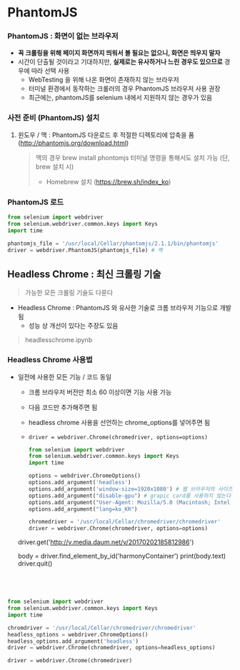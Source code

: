 # PhantomJS

### PhantomJS : 화면이 없는 브라우저

- **꼭 크롤링을 위해 페이지 화면까지 띄워서 볼 필요는 없으니, 화면은 띄우지 말자**
- 시간이 단출될 것이라고 기대하지만, **실제로는 유사하거나 느린 경우도 있으므로** 경우에 따라 선택 사용
  - WebTesting 을 위해 나온 화면이 존재하지 않는 브라우저
  - 터미널 환경에서 동작하는 크롤러의 경우 PhantomJS 브라우저 사용 권장
  - 최근에는, phantomJS를 selenium 내에서 지원하지 않는 경우가 있음



### 사전 준비 (PhantomJS) 설치

1. 윈도우 / 맥 : PhantomJS 다운로드 후 적절한 디렉토리에 압축을 품 (http://phantomjs.org/download.html)

   > 맥의 경우 brew install phontomjs 터미널 명령을 통해서도 설치 가능 (단, brew 설치 시)
   >
   > - Homebrew 설치 (https://brew.sh/index_ko)



### PhantomJS 로드

```python
from selenium import webdriver
from selenium.webdriver.common.keys import Keys
import time

phantomjs_file = '/usr/local/Cellar/phantomjs/2.1.1/bin/phantomjs'
driver = webdriver.PhantomJS(phantomjs_file) # 맥
```



## Headless Chrome : 최신 크롤링 기술

> 가능한 모든 크롤링 기술도 다룬다

- Headless Chrome : PhantomJS 와 유사한 기술로 크롬 브라우저 기능으로 개발됨
  - 성능 상 개선이 있다는 주장도 있음

> headlesschrome.ipynb



### Headless Chrome  사용법

- 일전에 사용한 모든 기능 / 코드 동일

  - 크롬 브라우저 버전만 최소 60 이상이면 기능 사용 가능

  - 다음 코드만 추가해주면 됨

  - headless chrome 사용을 선언하는 chrome_options를 넣어주면 됨
  
  - `driver = webdriver.Chrome(chromedriver, options=options)`
  
    ```python
    from selenium import webdriver
    from selenium.webdriver.common.keys import Keys
    import time
    
    options = webdriver.ChromeOptions()
    options.add_argument('headless')
    options.add_argument('window-size=1920x1080') # 웹 브라우저의 사이즈 지정
    options.add_argument("disable-gpu") # grapic card를 사용하지 않는다
    options.add_argument("User-Agent: Mozilla/5.0 (Macintosh; Intel Mac OS X 10_14_)") # head 에 User Agent 지정
    options.add_argument("lang=ko_KR")
    
    chromedriver = '/usr/local/Cellar/chromedriver/chromedriver'
    driver = webdriver.Chrome(chromedriver, options=options)
  driver.get('http://v.media.daum.net/v/20170202185812986')
    
    body = driver.find_element_by_id('harmonyContainer')
    print(body.text)
  driver.quit()
    ```
    



```python
from selenium import webdriver
from selenium.webdriver.common.keys import Keys
import time

chromdriver = '/usr/local/Cellar/chromedriver/chromedriver'
headless_options = webdriver.ChromeOptions()
headless_options.add_argument('headless')
driver = webdriver.Chrome(chromedriver, options=headless_options)

driver = webdriver.Chrome(chromedriver)
```


